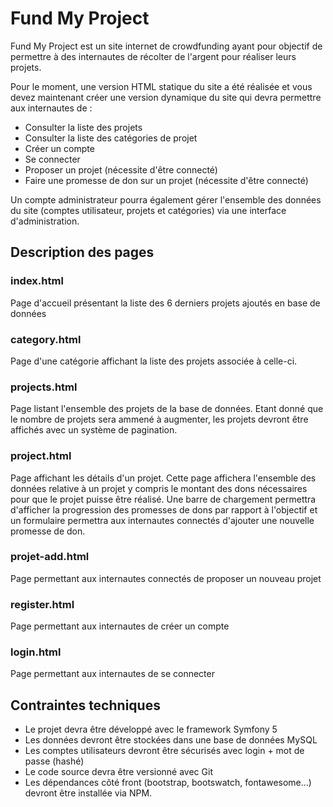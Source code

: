 # Fund My Project

Fund My Project est un site internet de crowdfunding ayant pour objectif de permettre à des internautes de récolter de l'argent pour réaliser leurs projets.

Pour le moment, une version HTML statique du site a été réalisée et vous devez maintenant créer une version dynamique du site qui devra permettre aux internautes de :
- Consulter la liste des projets
- Consulter la liste des catégories de projet
- Créer un compte
- Se connecter
- Proposer un projet (nécessite d'être connecté)
- Faire une promesse de don sur un projet (nécessite d'être connecté)

Un compte administrateur pourra également gérer l'ensemble des données du site (comptes utilisateur, projets et catégories) via une interface d'administration.

## Description des pages

### index.html

Page d'accueil présentant la liste des 6 derniers projets ajoutés en base de données

### category.html

Page d'une catégorie affichant la liste des projets associée à celle-ci.

### projects.html

Page listant l'ensemble des projets de la base de données.
Etant donné que le nombre de projets sera ammené à augmenter, les projets devront être affichés avec un système de pagination.

### project.html

Page affichant les détails d'un projet.
Cette page affichera l'ensemble des données relative à un projet y compris le montant des dons nécessaires pour que le projet puisse être réalisé.
Une barre de chargement permettra d'afficher la progression des promesses de dons par rapport à l'objectif et un formulaire permettra aux internautes connectés d'ajouter une nouvelle promesse de don.

### projet-add.html

Page permettant aux internautes connectés de proposer un nouveau projet

### register.html

Page permettant aux internautes de créer un compte

### login.html

Page permettant aux internautes de se connecter

## Contraintes techniques

- Le projet devra être développé avec le framework Symfony 5
- Les données devront être stockées dans une base de données MySQL
- Les comptes utilisateurs devront être sécurisés avec login + mot de passe (hashé)
- Le code source devra être versionné avec Git
- Les dépendances côté front (bootstrap, bootswatch, fontawesome...) devront être installée via NPM.  